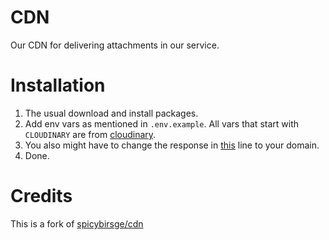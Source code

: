 # CDN

Our CDN for delivering attachments in our service.

# Installation

1. The usual download and install packages.
2. Add env vars as mentioned in `.env.example`. All vars that start with `CLOUDINARY` are from [cloudinary](https://cloudinary.com/).
3. You also might have to change the response in [this](https://github.com/curiopost/cdn/blob/main/index.js#L37) line to your domain. 
4. Done. 

# Credits

This is a fork of [spicybirsge/cdn](https://github.com/spicybirsge/cdn)
